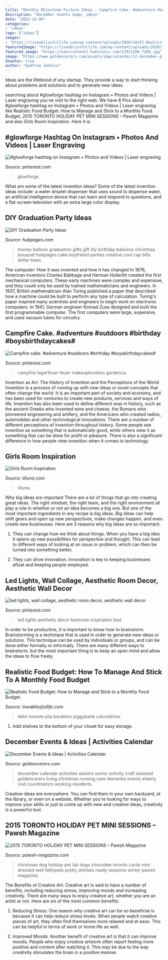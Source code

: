 ```yaml
---
title: "Monthly Milestone Picture Ideas - Campfire Cake. #adventure #outdoors #birthday #boysbirthdaycakes#"
description: "December events &amp; ideas"
date: "2022-12-04"
categories:
- "ideas"
tags: ["ideas"]
images:
- "https://liveablissfullife.com/wp-content/uploads/2020/10/FI-Realistic-Food-Budget-How-to-Manage-and-Stick-to-a-Monthly-Food-Budget.jpg"
featuredImage: "https://liveablissfullife.com/wp-content/uploads/2020/10/FI-Realistic-Food-Budget-How-to-Manage-and-Stick-to-a-Monthly-Food-Budget.jpg"
featured_image: "https://usercontent1.hubstatic.com/12911200_f260.jpg"
image: "https://www.goldencarers.com/assets/img/calendar/12-december-pinterest.jpg"
ShowToc: true
author: "Godfrey Jenkins"
---
```



Ideas are the lifeblood of any startup. They provide a way to start thinking about problems and solutions and to generate new ideas.

	

		
searching about #glowforge hashtag on Instagram • Photos and Videos | Laser engraving you've visit to the right web. We have 8 Pics about #glowforge hashtag on Instagram • Photos and Videos | Laser engraving like Realistic Food Budget: How to Manage and Stick to a Monthly Food Budget, 2015 TORONTO HOLIDAY PET MINI SESSIONS – Pawsh Magazine and also Girls Room Inspiration. Here it is:
		
    
## #glowforge Hashtag On Instagram • Photos And Videos | Laser Engraving

<img loading=lazy src="https://i.pinimg.com/736x/42/94/f8/4294f8dffa55bc05d132ed16328cc2b8.jpg" onerror="this.onerror=null;this.src='https://tse1.mm.bing.net/th?id=OIP.nmeoQGyPMhJdSwvvghcU6QHaJP&amp;pid=15.1';" alt="#glowforge hashtag on Instagram • Photos and Videos | Laser engraving">

_Source: pinterest.com_

>glowforge. 

	

What are some of the latest invention ideas?
Some of the latest invention ideas include: a water droplet dispenser that uses sound to dispense water, an artificial intelligence device that can learn and respond to questions, and a flat-screen television with an extra large color display.

    
## DIY Graduation Party Ideas

<img loading=lazy src="https://usercontent1.hubstatic.com/12911200_f260.jpg" onerror="this.onerror=null;this.src='https://tse1.mm.bing.net/th?id=OIP.r47RUdw7PpLAZSN42hz90QHaNJ&amp;pid=15.1';" alt="DIY Graduation Party Ideas">

_Source: hubpages.com_

>money balloon graduation gifts gift diy birthday balloons christmas bouquet hubpages cake boyfriend parties creative cool cap bills dollar trees. 

	

The computer: How it was invented and how it has changed
In 1876, American inventors Charles Babbage and Herman Hollerith created the first mechanical computers. These early machines were complex and expensive, and they could only be used by trained mathematicians and engineers. In 1937, British mathematician Alan Turing published a paper that described how a machine could be built to perform any type of calculation. Turing's paper inspired many scientists and engineers to begin work on electronic computers. In 1941, German engineer Konrad Zuse designed and built the first programmable computer. The first computers were large, expensive, and used vacuum tubes for circuitry.

    
## Campfire Cake. #adventure #outdoors #birthday #boysbirthdaycakes#

<img loading=lazy src="https://i.pinimg.com/736x/85/92/9e/85929e57148acb39a771caaf8b522272.jpg" onerror="this.onerror=null;this.src='https://tse3.mm.bing.net/th?id=OIP.RxQOpQLKlSBEv6K5UrGDkwHaJ3&amp;pid=15.1';" alt="Campfire cake. #adventure #outdoors #birthday #boysbirthdaycakes#">

_Source: pinterest.com_

>campfire lagerfeuer feuer makeupbrushes gardenca. 

	

Invention as Art: The History of Invention and the Perceptions of the World
Invention is a process of coming up with new ideas or novel concepts that often change the world. It is an important part of society and economy, and has been used for centuries to create new products, services and ways of life. Invention has also been used to define different eras in history, such as the ancient Greeks who invented wine and cheese, the Romans who pioneered engineering and artillery, and the Americans who created radios, automobiles and other technological innovations.
There are a number of different perceptions of invention throughout history. Some people see invention as something that is automatically good, while others view it as something that can be done for profit or pleasure. There is also a significant difference in how people view invention when it comes to technology.

    
## Girls Room Inspiration

<img loading=lazy src="https://lilluna.com/wp-content/uploads/2015/07/little-girl-rooms-12.jpg" onerror="this.onerror=null;this.src='https://tse1.mm.bing.net/th?id=OIP.b9lJ86Jpbg162653SP4T7wHaLH&amp;pid=15.1';" alt="Girls Room Inspiration">

_Source: lilluna.com_

>lilluna. 

	

Why big ideas are important
There are a lot of things that go into creating great ideas. The right mindset, the right team, and the right environment all play a role in whether or not an idea becomes a big one. But one of the most important ingredients in any recipe is big ideas. Big ideas can help shift gears and open up new perspectives, make changes happen, and even create new businesses. Here are 5 reasons why big ideas are so important: 
1. They can change how we think about things. When you have a big idea it opens up new possibilities for perspective and thought. This can lead to different ways of looking at an issue or problem, which can then be turned into something better. 

2. They can drive innovation. Innovation is key to keeping businesses afloat and keeping people employed.

    
## Led Lights, Wall Collage, Aesthetic Room Decor, Aesthetic Wall Decor

<img loading=lazy src="https://i.pinimg.com/736x/d1/e1/9b/d1e19b36ea8a871640596b488ad69855.jpg" onerror="this.onerror=null;this.src='https://tse1.mm.bing.net/th?id=OIP.IsGH-BnYWMCW_yoThqCDIwHaNK&amp;pid=15.1';" alt="led lights, wall collage, aesthetic room decor, aesthetic wall decor">

_Source: pinterest.com_

>led lights aesthetic decor bedroom inspiration bed. 

	

In order to be productive, it is important to know how to brainstorm. Brainstorming is a technique that is used in order to generate new ideas or solutions. This technique can be used by individuals or groups, and can be done either formally or informally. There are many different ways to brainstorm, but the most important thing is to keep an open mind and allow the ideas to flow freely.

    
## Realistic Food Budget: How To Manage And Stick To A Monthly Food Budget

<img loading=lazy src="https://liveablissfullife.com/wp-content/uploads/2020/10/FI-Realistic-Food-Budget-How-to-Manage-and-Stick-to-a-Monthly-Food-Budget.jpg" onerror="this.onerror=null;this.src='https://tse3.mm.bing.net/th?id=OIP.CckCV-0hYqqMQYWIjg4gGAHaDt&amp;pid=15.1';" alt="Realistic Food Budget: How to Manage and Stick to a Monthly Food Budget">

_Source: liveablissfullife.com_

>debt monete pila barattolo piggybank calcolatrice. 

	

1. Add shelves to the bottom of your closet for easy storage.

    
## December Events &amp; Ideas | Activities Calendar

<img loading=lazy src="https://www.goldencarers.com/assets/img/calendar/12-december-pinterest.jpg" onerror="this.onerror=null;this.src='https://tse1.mm.bing.net/th?id=OIP.8xO4TywZTM_MfOcrDKGxqQHaMP&amp;pid=15.1';" alt="December Events &amp; Ideas | Activities Calendar">

_Source: goldencarers.com_

>december calendar activities seniors senior activity craft assisted goldencarers living christmas nursing care dementia events elderly visit coordinators working residents. 

	

Creative ideas are everywhere. You can find them in your own backyard, at the library, or even on a website. Whether you're looking for ways to improve your skills or just to come up with new and creative ideas, creativity is a powerful tool.

    
## 2015 TORONTO HOLIDAY PET MINI SESSIONS – Pawsh Magazine

<img loading=lazy src="http://pawsh-magazine.com/wp-content/uploads/2015/12/toronto-holiday-dog-photography-pawsh-magazine-16.jpg" onerror="this.onerror=null;this.src='https://tse3.mm.bing.net/th?id=OIP.R0CZpF79YWSMwAomJQpLpAHaLH&amp;pid=15.1';" alt="2015 TORONTO HOLIDAY PET MINI SESSIONS – Pawsh Magazine">

_Source: pawsh-magazine.com_

>christmas dog holiday pet lab dogs chocolate toronto cards mini dressed well fallinpets pretty animals ready sessions winter pawsh magazine. 

	

The Benefits of Creative Art:
Creative art is said to have a number of benefits, including reducing stress, improving moods and increasing creativity. There are many ways to enjoy creative art, whether you are an artist or not. Here are six of the most common benefits:
1. Reducing Stress: One reason why creative art can be so beneficial is because it can help reduce stress levels. When people watch creative pieces of art, they often find themselves more relaxed and at ease. This can be helpful in terms of work or home life as well.

2. Improved Moods: Another benefit of creative art is that it can improve moods. People who enjoy creative artwork often report feeling more positive and content after watching it. This may be due to the way creativity stimulates the brain in a positive manner.


